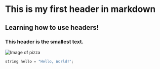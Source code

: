 # This is my first header in markdown
## Learning how to use headers!
### This header is the smallest text.

![Image of pizza](https://therecipecritic.com/wp-content/uploads/2019/05/besthomemadepizza3.jpg)

``` python
string hello = "Hello, World!";
```
